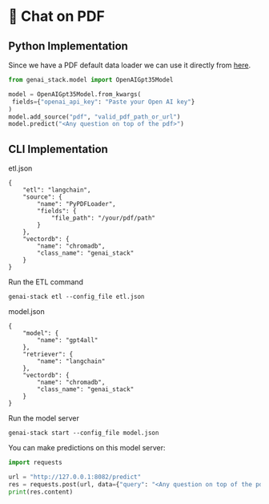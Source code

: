 # 💬 Chat on PDF

## Python Implementation

Since we have a PDF default data loader we can use it directly from [here](../getting-started/default-data-types.md#pdf).&#x20;

```python
from genai_stack.model import OpenAIGpt35Model

model = OpenAIGpt35Model.from_kwargs(
 fields={"openai_api_key": "Paste your Open AI key"}
)
model.add_source("pdf", "valid_pdf_path_or_url")
model.predict("<Any question on top of the pdf>")
```

## CLI Implementation

etl.json

```
{
    "etl": "langchain",
    "source": {
        "name": "PyPDFLoader",
        "fields": {
            "file_path": "/your/pdf/path"
        }
    },
    "vectordb": {
        "name": "chromadb",
        "class_name": "genai_stack"
    }
}
```

Run the ETL command

```
genai-stack etl --config_file etl.json
```

model.json

```
{
    "model": {
        "name": "gpt4all"
    },
    "retriever": {
        "name": "langchain"
    },
    "vectordb": {
        "name": "chromadb",
        "class_name": "genai_stack"
    }
}
```

Run the model server

```
genai-stack start --config_file model.json
```

You can make predictions on this model server:

```python
import requests

url = "http://127.0.0.1:8082/predict"
res = requests.post(url, data={"query": "<Any question on top of the pdf>"})
print(res.content)
```
